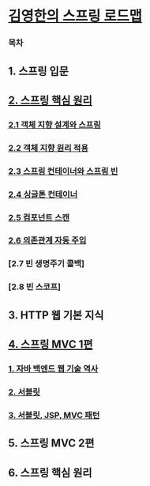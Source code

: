 # [김영한의 스프링 로드맵](https://www.inflearn.com/roadmaps/373)

### 목차

## 1. 스프링 입문

## [2. 스프링 핵심 원리](https://github.com/jjb8966/spring/blob/main/spring_core/core/spring_core.md)
### [2.1 객체 지향 설계와 스프링](https://github.com/jjb8966/spring/blob/main/spring_core/core/spring_core.md#1-객체-지향-설계와-스프링-1)
### [2.2 객체 지향 원리 적용](https://github.com/jjb8966/spring/blob/main/spring_core/core/spring_core.md#2-객체-지향-원리-적용-1)
### [2.3 스프링 컨테이너와 스프링 빈](https://github.com/jjb8966/spring/blob/main/spring_core/core/spring_core.md#3-스프링-컨테이너와-스프링-빈-1)
### [2.4 싱글톤 컨테이너](https://github.com/jjb8966/spring/blob/main/spring_core/core/spring_core.md#4-싱글톤-컨테이너-1)
### [2.5 컴포넌트 스캔](https://github.com/jjb8966/spring/blob/main/spring_core/core/spring_core.md#5-컴포넌트-스캔-1)
### [2.6 의존관계 자동 주입](https://github.com/jjb8966/spring/blob/main/spring_core/core/spring_core.md#6-의존관계-자동-주입-1)
### [2.7 빈 생명주기 콜백]
### [2.8 빈 스코프]

## 3. HTTP 웹 기본 지식

## [4. 스프링 MVC 1편](https://github.com/jjb8966/spring/blob/main/spring_mvc/servlet/spring_mvc.md)
### [1. 자바 백엔드 웹 기술 역사](https://github.com/jjb8966/spring/blob/main/spring_mvc/servlet/spring_mvc.md#1-자바-백엔드-웹-기술-역사-1)
### [2. 서블릿](https://github.com/jjb8966/spring/blob/main/spring_mvc/servlet/spring_mvc.md#2-서블릿-2)
### [3. 서블릿, JSP, MVC 패턴](https://github.com/jjb8966/spring/blob/main/spring_mvc/servlet/spring_mvc.md#3-서블릿-jsp-mvc-패턴-1)

## 5. 스프링 MVC 2편

## 6. 스프링 핵심 원리
